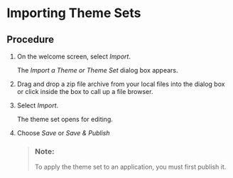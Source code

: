 <!-- loio9057c7c83870479dab33e31149e4c0f2 -->

# Importing Theme Sets



## Procedure

1.  On the welcome screen, select *Import*.

    The *Import a Theme or Theme Set* dialog box appears.

2.  Drag and drop a zip file archive from your local files into the dialog box or click inside the box to call up a file browser.

3.  Select *Import*.

    The theme set opens for editing.

4.  Choose *Save* or *Save & Publish*

    > ### Note:  
    > To apply the theme set to an application, you must first publish it.


